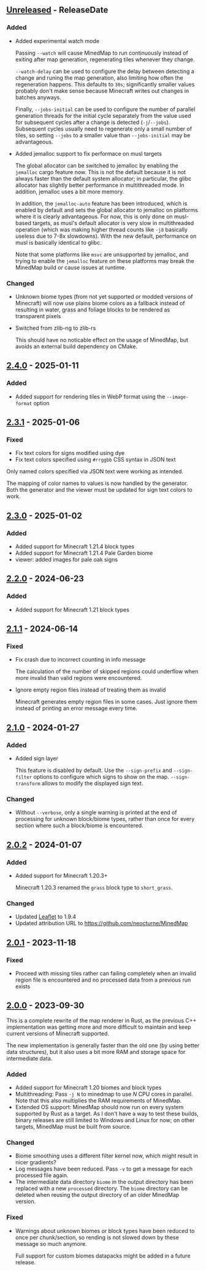 <!-- next-header -->

## [Unreleased] - ReleaseDate

### Added

- Added experimental watch mode

  Passing `--watch` will cause MinedMap to run continuously instead of exiting
  after map generation, regenerating tiles whenever they change.

  `--watch-delay` can be used to configure the delay between detecting a change
  and runing the map generation, also limiting how often the regeneration
  happens. This defaults to `30s`; significantly smaller values probably don't
  make sense because Minecraft writes out changes in batches anyways.

  Finally, `--jobs-initial` can be used to configure the number of parallel
  generation threads for the initial cycle separately from the value used for
  subsequent cycles after a change is detected (`-j`/`--jobs`). Subsequent
  cycles usually need to regenerate only a small number of tiles, so setting
  `--jobs` to a smaller value than `--jobs-initial` may be advantageous.

- Added jemalloc support to fix performace on musl targets

  The global allocator can be switched to jemalloc by enabling the `jemalloc`
  cargo feature now. This is not the default because it is not always faster
  than the default system allocator; in particular, the glibc allocator has
  slightly better performance in multithreaded mode. In addition, jemalloc
  uses a bit more memory.

  In addition, the `jemalloc-auto` feature has been introduced, which is enabled
  by default and sets the global allocator to jemalloc on platforms where it is
  clearly advantageous. For now, this is only done on musl-based targets, as
  musl's default allocator is very slow in multithreaded operation (which was
  making higher thread counts like `-j8` basically useless due to 7-8x
  slowdowns). With the new default, performance on musl is basically identical
  to glibc.

  Note that some platforms like `msvc` are unsupported by jemalloc, and trying
  to enable the `jemalloc` feature on these platforms may break the MinedMap
  build or cause issues at runtime.

### Changed

- Unknown biome types (from not yet supported or modded versions of Minecraft)
  will now use plains biome colors as a fallback instead of resulting in water,
  grass and foliage blocks to be rendered as transparent pixels
- Switched from zlib-ng to zlib-rs

  This should have no noticable effect on the usage of MinedMap, but avoids
  an external build dependency on CMake.

## [2.4.0] - 2025-01-11

### Added

- Added support for rendering tiles in WebP format using the `--image-format` option

## [2.3.1] - 2025-01-06

### Fixed

- Fix text colors for signs modified using dye
- Fix text colors specified using `#rrggbb` CSS syntax in JSON text

Only named colors specified via JSON text were working as intended.

The mapping of color names to values is now handled by the generator. Both the generator and the
viewer must be updated for sign text colors to work.

## [2.3.0] - 2025-01-02

### Added

- Added support for Minecraft 1.21.4 block types
- Added support for Minecraft 1.21.4 Pale Garden biome
- viewer: added images for pale oak signs

## [2.2.0] - 2024-06-23

### Added

- Added support for Minecraft 1.21 block types

## [2.1.1] - 2024-06-14

### Fixed

- Fix crash due to incorrect counting in info message

  The calculation of the number of skipped regions could underflow when more invalid than valid
  regions were encountered.
- Ignore empty region files instead of treating them as invalid

  Minecraft generates empty region files in some cases. Just ignore them instead of printing an
  error message every time.

## [2.1.0] - 2024-01-27

### Added

- Added sign layer

  This feature is disabled by default. Use the `--sign-prefix` and `--sign-filter` options to
  configure which signs to show on the map. `--sign-transform` allows to modify the displayed
  sign text.

### Changed

- Without `--verbose`, only a single warning is printed at the end of
  processing for unknown block/biome types, rather than once for every
  section where such a block/biome is encountered.

## [2.0.2] - 2024-01-07

### Added

- Added support for Minecraft 1.20.3+

  Minecraft 1.20.3 renamed the `grass` block type to `short_grass`.

### Changed

- Updated [Leaflet](https://leafletjs.com/) to 1.9.4
- Updated attribution URL to https://github.com/neocturne/MinedMap

## [2.0.1] - 2023-11-18

### Fixed

- Proceed with missing tiles rather can failing completely when an invalid
  region file is encountered and no processed data from a previous run exists

## [2.0.0] - 2023-09-30

This is a complete rewrite of the map renderer in Rust, as the previous C++
implementation was getting more and more difficult to maintain and keep current
versions of Minecraft supported.

The new implementation is generally faster than the old one (by using better
data structures), but it also uses a bit more RAM and storage space for
intermediate data.

### Added

- Added support for Minecraft 1.20 biomes and block types
- Multithreading: Pass `-j N` to minedmap to use *N* CPU cores in parallel. Note
  that this also multiplies the RAM requirements of MinedMap.
- Extended OS support: MinedMap should now run on every system supported by Rust
  as a target. As I don't have a way to test these builds, binary releases are
  still limited to Windows and Linux for now; on other targets, MinedMap must
  be built from source.

### Changed

- Biome smoothing uses a different filter kernel now, which might result in
  nicer gradients?
- Log messages have been reduced. Pass `-v` to get a message for each
  processed file again.
- The intermediate data directory `biome` in the output directory has been
  replaced with a new `processed` directory. The `biome` directory can be
  deleted when reusing the output directory of an older MinedMap version.

### Fixed

- Warnings about unknown biomes or block types have been reduced to once per
  chunk/section, so rending is not slowed down by these message so much anymore.

  Full support for custom biomes datapacks might be added in a future release.

<!-- next-url -->
[Unreleased]: https://github.com/neocturne/MinedMap/compare/v2.4.0...HEAD
[2.4.0]: https://github.com/neocturne/MinedMap/compare/v2.3.1...v2.4.0
[2.3.1]: https://github.com/neocturne/MinedMap/compare/v2.3.0...v2.3.1
[2.3.0]: https://github.com/neocturne/MinedMap/compare/v2.2.0...v2.3.0
[2.2.0]: https://github.com/neocturne/MinedMap/compare/v2.1.1...v2.2.0
[2.1.1]: https://github.com/neocturne/MinedMap/compare/v2.1.0...v2.1.1
[2.1.0]: https://github.com/neocturne/MinedMap/compare/v2.0.2...v2.1.0
[2.0.2]: https://github.com/neocturne/MinedMap/compare/v2.0.1...v2.0.2
[2.0.1]: https://github.com/neocturne/MinedMap/compare/v2.0.0...v2.0.1
[2.0.0]: https://github.com/neocturne/MinedMap/compare/v1.19.1...v2.0.0
